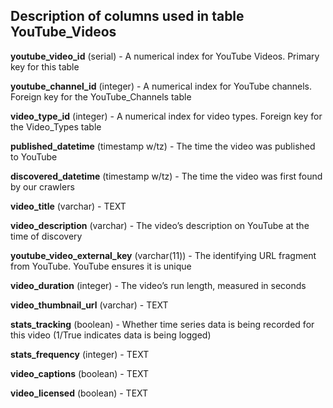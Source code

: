 <h2>Description of columns used in table YouTube_Videos</h2>

**youtube_video_id** (serial) - A numerical index for YouTube Videos.  Primary key for this table

**youtube_channel_id** (integer) - A numerical index for YouTube channels.  Foreign key for the YouTube_Channels table

**video_type_id** (integer) - A numerical index for video types.  Foreign key for the Video_Types table

**published_datetime** (timestamp w/tz) - The time the video was published to YouTube

**discovered_datetime** (timestamp w/tz) - The time the video was first found by our crawlers

**video_title** (varchar) - TEXT

**video_description** (varchar) - The video’s description on YouTube at the time of discovery

**youtube_video_external_key** (varchar(11)) - The identifying URL fragment from YouTube.  YouTube ensures it is unique

**video_duration** (integer) - The video’s run length, measured in seconds

**video_thumbnail_url** (varchar) - TEXT

**stats_tracking** (boolean) - Whether time series data is being recorded for this video (1/True indicates data is being logged)

**stats_frequency** (integer) - TEXT

**video_captions** (boolean) - TEXT

**video_licensed** (boolean) - TEXT

